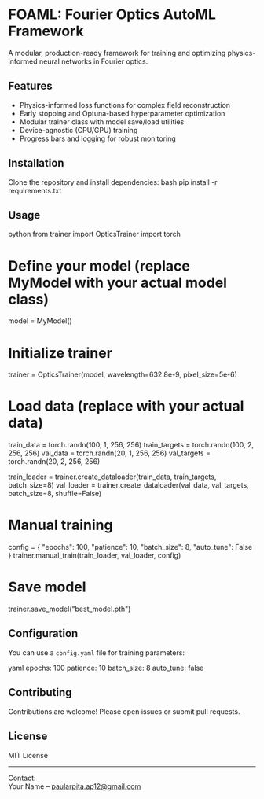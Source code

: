 # FOAML: Fourier Optics AutoML Framework

A modular, production-ready framework for training and optimizing physics-informed neural networks in Fourier optics.

## Features

- Physics-informed loss functions for complex field reconstruction
- Early stopping and Optuna-based hyperparameter optimization
- Modular trainer class with model save/load utilities
- Device-agnostic (CPU/GPU) training
- Progress bars and logging for robust monitoring

## Installation

Clone the repository and install dependencies:
bash
pip install -r requirements.txt


## Usage

python
from trainer import OpticsTrainer
import torch

# Define your model (replace MyModel with your actual model class)
model = MyModel()

# Initialize trainer
trainer = OpticsTrainer(model, wavelength=632.8e-9, pixel_size=5e-6)

# Load data (replace with your actual data)
train_data = torch.randn(100, 1, 256, 256)
train_targets = torch.randn(100, 2, 256, 256)
val_data = torch.randn(20, 1, 256, 256)
val_targets = torch.randn(20, 2, 256, 256)

train_loader = trainer.create_dataloader(train_data, train_targets, batch_size=8)
val_loader = trainer.create_dataloader(val_data, val_targets, batch_size=8, shuffle=False)

# Manual training
config = {
    "epochs": 100,
    "patience": 10,
    "batch_size": 8,
    "auto_tune": False
}
trainer.manual_train(train_loader, val_loader, config)

# Save model
trainer.save_model("best_model.pth")


## Configuration

You can use a `config.yaml` file for training parameters:

yaml
epochs: 100
patience: 10
batch_size: 8
auto_tune: false


## Contributing

Contributions are welcome! Please open issues or submit pull requests.

## License

MIT License

---

Contact:  
Your Name – paularpita.ap12@gmail.com

